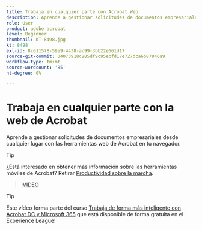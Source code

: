 ```yaml
---
title: Trabaja en cualquier parte con Acrobat Web
description: Aprende a gestionar solicitudes de documentos empresariales desde cualquier lugar con las herramientas web de Acrobat en tu navegador
role: User
product: adobe acrobat
level: Beginner
thumbnail: KT-8498.jpg
kt: 8498
exl-id: 8c611578-59e9-4438-ac99-3bb22e661d17
source-git-commit: 04073918c285df9c95ebfd17e727dca6b87846a9
workflow-type: tm+mt
source-wordcount: '85'
ht-degree: 0%

---
```


# Trabaja en cualquier parte con la web de Acrobat

Aprende a gestionar solicitudes de documentos empresariales desde cualquier lugar con las herramientas web de Acrobat en tu navegador.

>[!TIP]
>
>¿Está interesado en obtener más información sobre las herramientas móviles de Acrobat? Retirar [Productividad sobre la marcha](productivity.md).

>[!VIDEO](https://video.tv.adobe.com/v/337436?hidetitle=true)

>[!TIP]
>
>Este vídeo forma parte del curso [Trabaja de forma más inteligente con Acrobat DC y Microsoft 365](https://experienceleague.adobe.com/?recommended=Acrobat-U-1-2021.microsoft365) que está disponible de forma gratuita en el Experience League!
